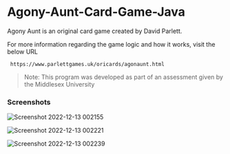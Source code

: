 # Agony-Aunt-Card-Game-Java

Agony Aunt is an original card game created by David Parlett.

For more information regarding the game logic and how it works, visit the below URL 

     https://www.parlettgames.uk/oricards/agonaunt.html

> Note: This program was developed as part of an assessment given by the Middlesex University

### Screenshots

![Screenshot 2022-12-13 002155](https://user-images.githubusercontent.com/20539850/207196399-24ecafc3-a938-488f-844e-57ea4bbea306.png)

![Screenshot 2022-12-13 002221](https://user-images.githubusercontent.com/20539850/207196396-72c524df-87b9-4cf1-a49f-9b3662d4d8d0.png)

![Screenshot 2022-12-13 002239](https://user-images.githubusercontent.com/20539850/207196398-4ffbb23b-f013-42db-8d38-1050a6da68b7.png)
